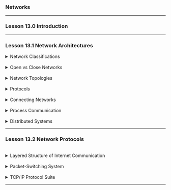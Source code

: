 ### Networks

---

### Lesson 13.0 Introduction

---

### Lesson 13.1 Network Architectures

<details>
  <summary>Network Classifications</summary>

Networks are categorized based on size and scope

- `PAN (Personal Area Network)`: Short-range, e.g, wireless mouse or Bluethooth headset
- `LAN (Local Area Network)`: Covers a building or campus
- `MAN (Metropolitan Area Network)`: Covers a city of loca; community
- `WAN (Wide Area Neteork)`: Spnas large geographical areas, even globally

</br>

</details>

</br>

<details>
  <summary>Open vs Close Networks</summary>

- `Open networks`: Use publicly available protocols (e.g, TCP/IP). The internet is an open network
- `Closed (proprietary) networks`: Use company-owned designs: (e.g Microsoft systems)

</br>

</details>

</br>

<details>
  <summary>Network Topologies</summary>

- `Bus topology`: All dedices share a single communication line
- `Star topology`: Devices connect to a central point (access point in WiFi)

</br>

</details>

</br>

<details>
  <summary>Protocols</summary>

- `Protocols` are rules for communication
- `CSMA/CD` (used in Ethernet): Devices listen to the bus and stop if collisions occur.
- `CSMA/CA` (used in wifi): Devices try to avoid collisions due to hidden termina; problems

</br>

</details>

</details>

</br>

<details>
  <summary>Connecting Networks</summary>

- `Repeaters`: Amplify and forward all signals
- `Bridges`: Forward only necessary messages between two networks
- `Switches`: Like multi-port bridges, only send messages to the relevant segments
- `Routers`: Connect different networks (WiFi and Ethernet), forming internets.
  Each device has both local and internet addresses.
- `Gateways`: Devices that link a network to an internet often combining AP and router (as in home WiFi)

</br>

</details>

</br>

<details>
  <summary>Process Communication</summary>

- `Client/Server model`: One server provides services (e.g. print ot file server) to multiple clients.
- `Peer-to-Peer`: Devices act as both clients and servers (e.g. file sharing, messaging)

</br>

</details>

</br>

<details>
  <summary>Distributed Systems</summary>
  
  - `Cluster computung`: A group of tightly connected computers acting as one (high availability and load balancing)
  - `Grid computing`: Loosely connected computers acroos locations
  - `Cloud computing`: On-demand access to virtual computers and storage over the Internet

</br>

</details>

---

### Lesson 13.2 Network Protocols

</br>

<details>
  <summary>Layered Structure of Internet Communication</summary>

Internet communication is organized into `4 layers` of software:

1. `Application Layer` - Contains client and server software (e.g, web browsers email clients).
   Responsible for preparing and requesting data transmission.
2. `Tranport Layer` - Split messages into packets, adds sequence numbers, ensures proper reassembly and routes data to the correct application using `port tnumbers`
3. `Network Layer` - Determines packet routing across the Internet using `forwarding tables` in routers.
4. `Link Layer` - Handles actual data transmission over local network (via Ethernet or WiFi)

Each layer `passes data down` the stack for transmission, and at the destination, each layer `reserves` the process to reconstruct the original message.

</br>

</details>

</br>

<details>
  <summary>Packet-Switching System</summary>

  </br>

- The internet sends data as `packets` - small, manageable chunks of data
- Each packet is routed `independently`, possibly through different paths
- `Routers` use forwarding tables and `hop counts` (limits on packet lifespan) to ensure efficient delivery.

</details>

</br>

<details>
  <summary>TCP/IP Protocol Suite</summary>

  </br>

The Internet is governed by TCP/IP, a collection of open standards that enable interoperability.

- `TCP (Transmission Control Protocol)`

  - Reliable connection
  - Uses acknowledgments, retransmissionsm flow control and congestion contorl
  - Used for email, websites

- `UDP (User Datagram Protocol)`

  - Faster, but unreliable and connectionless
  - Used for DNS lookups, streaming and real--time communicaion

- `IP (Internet Protocol)`
  - Handles packet routing and forwarding
  - Includes IPv4 (32-bit) and IPv6 (128-bit) addressing
  - IPv6 is replacing IPv4 due to address exhaustion and added features.

</br>

</details>

---
